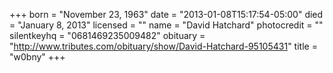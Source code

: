 +++
born = "November 23, 1963"
date = "2013-01-08T15:17:54-05:00"
died = "January 8, 2013"
licensed = ""
name = "David Hatchard"
photocredit = ""
silentkeyhq = "0681469235009482"
obituary = "http://www.tributes.com/obituary/show/David-Hatchard-95105431"
title = "w0bny"
+++
